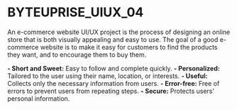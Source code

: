 # BYTEUPRISE_UIUX_04
An e-commerce website UI/UX project is the process of designing an online store that is both visually appealing and easy to use. The goal of a good e-commerce website is to make it easy for customers to find the products they want, and to encourage them to buy them.

**- Short and Sweet:** Easy to follow and complete quickly.
**- Personalized:** Tailored to the user using their name, location, or interests.
**- Useful:** Collects only the necessary information from users.
**- Error-free:** Free of errors to prevent users from repeating steps.
**- Secure:** Protects users' personal information.
